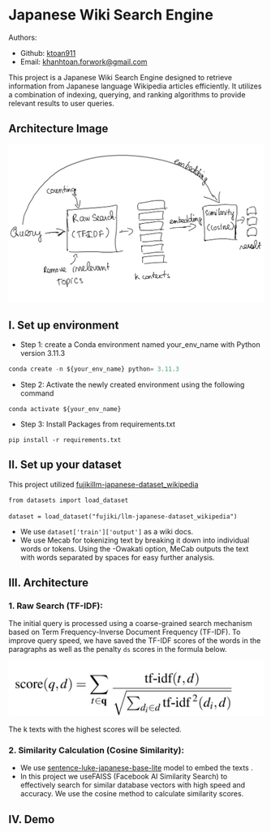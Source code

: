 # Japanese Wiki Search Engine
Authors:
- Github: [ktoan911](https://github.com/ktoan911) 
- Email: khanhtoan.forwork@gmail.com 



This project is a Japanese Wiki Search Engine designed to retrieve information from Japanese language Wikipedia articles efficiently. It utilizes a combination of indexing, querying, and ranking algorithms to provide relevant results to user queries.



## Architecture Image

![image](Assets/Architecture.jpg)

## I.  Set up environment
- Step 1: create a Conda environment named your_env_name with Python version  3.11.3

```python
conda create -n ${your_env_name} python= 3.11.3
```

- Step 2: Activate the newly created environment using the following command
```
conda activate ${your_env_name}
```

- Step 3: Install Packages from requirements.txt

```
pip install -r requirements.txt
``` 

## II.  Set up your dataset

This project utilized [fujikillm-japanese-dataset_wikipedia](https://huggingface.co/datasets/fujiki/llm-japanese-dataset_wikipedia?row=16)
```
from datasets import load_dataset

dataset = load_dataset("fujiki/llm-japanese-dataset_wikipedia")
```
- We use `dataset['train']['output']` as a wiki docs.
- We use Mecab for tokenizing text by breaking it down into individual words or tokens. Using the -Owakati option, MeCab outputs the text with words separated by spaces for easy further analysis.

## III.  Architecture
### 1. Raw Search (TF-IDF):

The initial query is processed using a coarse-grained search mechanism based on Term Frequency-Inverse Document Frequency (TF-IDF). To improve query speed, we have saved the TF-IDF scores of the words in the paragraphs as well as the penalty `ds` scores in the formula below.

![image](Assets/Document_score.png)

The k texts with the highest scores will be selected.

### 2. Similarity Calculation (Cosine Similarity):
- We use [sentence-luke-japanese-base-lite](https://huggingface.co/sonoisa/sentence-luke-japanese-base-lite) model to embed the texts .
- In this project we useFAISS (Facebook AI Similarity Search) to effectively search for similar database vectors with high speed and accuracy. We use the cosine method to calculate similarity scores.

## IV. Demo









